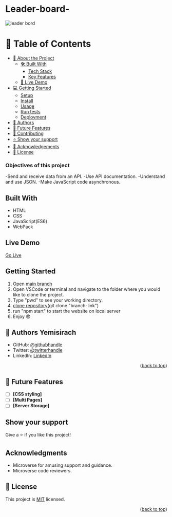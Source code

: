 # Leader-board-
![leader bord](https://user-images.githubusercontent.com/104437323/219603216-a47dd81f-a69c-4eda-9d5c-f27d81e1640d.png)

# 📗 Table of Contents

- [📖 About the Project](#about-project)
  - [🛠 Built With](#built-with)
    - [Tech Stack](#tech-stack)
    - [Key Features](#key-features)
  - [🚀 Live Demo](#live-demo)
- [💻 Getting Started](#getting-started)
  - [Setup](#setup)
  - [Install](#install)
  - [Usage](#usage)
  - [Run tests](#run-tests)
  - [Deployment](#triangular_flag_on_post-deployment)
- [👥 Authors](#authors)
- [🔭 Future Features](#future-features)
- [🤝 Contributing](#contributing)
- [⭐️ Show your support](#support)
- [🙏 Acknowledgements](#acknowledgements)
- [📝 License](#license)

### Objectives of this project

-Send and receive data from an API.
-Use API documentation.
-Understand and use JSON.
-Make JavaScript code asynchronous.

## Built With

- HTML
- CSS
- JavaScript(ES6)
- WebPack

## Live Demo

[Go Live](https://yemisirach.github.io/Leader-board-/dist/)

## Getting Started

1. Open [main branch](https://github.com/Yemisirach/Leade-board.git)
2. Open VSCode or terminal and navigate to the folder where you would like to clone the project.
3. Type "pwd" to see your working directory.
4. [clone repository](git@github.com:Yemisirach/Leade-board.git)(git clone "branch-link")
5. run "npm start" to start the website on local server
6. Enjoy 😎

## 👤 Authors <a name="authors">Yemisirach</a>

- GitHub: [@githubhandle](https://github.com/Yemisirach)
- Twitter: [@twitterhandle](https://twitter.com/TamiratYemisrach)
- LinkedIn: [LinkedIn](https://www.linkedin.com/in/yemisirach)

<p align="right">(<a href="#readme-top">back to top</a>)</p>

## 🔭 Future Features <a name="future-features"></a>

- [ ] **[CSS styling]**
- [ ] **[Multi Pages]**
- [ ] **[Server Storage]**

## Show your support

Give a ⭐️ if you like this project!

## Acknowledgments

- Microverse for amusing support and guidance.
- Microverse code reviewers.

## 📝 License <a name="license"></a>

This project is [MIT](./LICENSE) licensed.

<p align="right">(<a href="#readme-top">back to top</a>)</p>
